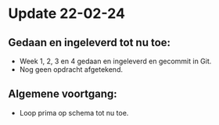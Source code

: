 # Update 22-02-24

## Gedaan en ingeleverd tot nu toe:
- Week 1, 2, 3 en 4 gedaan en ingeleverd en gecommit in Git.
- Nog geen opdracht afgetekend.

## Algemene voortgang:
- Loop prima op schema tot nu toe.